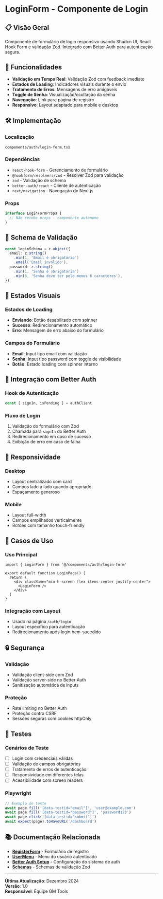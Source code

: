 # LoginForm - Componente de Login

## 📋 Visão Geral

Componente de formulário de login responsivo usando Shadcn UI, React Hook Form e validação Zod. Integrado com Better Auth para autenticação segura.

## 🎯 Funcionalidades

- **Validação em Tempo Real**: Validação Zod com feedback imediato
- **Estados de Loading**: Indicadores visuais durante o envio
- **Tratamento de Erros**: Mensagens de erro amigáveis
- **Toggle de Senha**: Visualização/ocultação da senha
- **Navegação**: Link para página de registro
- **Responsivo**: Layout adaptado para mobile e desktop

## 🛠️ Implementação

### Localização
```
components/auth/login-form.tsx
```

### Dependências
- `react-hook-form` - Gerenciamento de formulário
- `@hookform/resolvers/zod` - Resolver Zod para validação
- `zod` - Validação de schema
- `better-auth/react` - Cliente de autenticação
- `next/navigation` - Navegação do Next.js

### Props
```typescript
interface LoginFormProps {
  // Não recebe props - componente autônomo
}
```

## 📝 Schema de Validação

```typescript
const loginSchema = z.object({
  email: z.string()
    .min(1, 'Email é obrigatório')
    .email('Email inválido'),
  password: z.string()
    .min(1, 'Senha é obrigatória')
    .min(6, 'Senha deve ter pelo menos 6 caracteres'),
})
```

## 🎨 Estados Visuais

### Estados de Loading
- **Enviando**: Botão desabilitado com spinner
- **Sucesso**: Redirecionamento automático
- **Erro**: Mensagem de erro abaixo do formulário

### Campos do Formulário
- **Email**: Input tipo email com validação
- **Senha**: Input tipo password com toggle de visibilidade
- **Botão**: Estado loading com spinner interno

## 🔧 Integração com Better Auth

### Hook de Autenticação
```typescript
const { signIn, isPending } = authClient
```

### Fluxo de Login
1. Validação do formulário com Zod
2. Chamada para `signIn` do Better Auth
3. Redirecionamento em caso de sucesso
4. Exibição de erro em caso de falha

## 📱 Responsividade

### Desktop
- Layout centralizado com card
- Campos lado a lado quando apropriado
- Espaçamento generoso

### Mobile
- Layout full-width
- Campos empilhados verticalmente
- Botões com tamanho touch-friendly

## 🎯 Casos de Uso

### Uso Principal
```tsx
import { LoginForm } from '@/components/auth/login-form'

export default function LoginPage() {
  return (
    <div className="min-h-screen flex items-center justify-center">
      <LoginForm />
    </div>
  )
}
```

### Integração com Layout
- Usado na página `/auth/login`
- Layout específico para autenticação
- Redirecionamento após login bem-sucedido

## 🔒 Segurança

### Validação
- Validação client-side com Zod
- Validação server-side no Better Auth
- Sanitização automática de inputs

### Proteção
- Rate limiting no Better Auth
- Proteção contra CSRF
- Sessões seguras com cookies httpOnly

## 🧪 Testes

### Cenários de Teste
- [ ] Login com credenciais válidas
- [ ] Validação de campos obrigatórios
- [ ] Tratamento de erros de autenticação
- [ ] Responsividade em diferentes telas
- [ ] Acessibilidade com screen readers

### Playwright
```typescript
// Exemplo de teste
await page.fill('[data-testid="email"]', 'user@example.com')
await page.fill('[data-testid="password"]', 'password123')
await page.click('[data-testid="submit"]')
await expect(page).toHaveURL('/dashboard')
```

## 📚 Documentação Relacionada

- **[RegisterForm](register-form.md)** - Formulário de registro
- **[UserMenu](user-menu.md)** - Menu do usuário autenticado
- **[Better Auth Setup](../../BETTER_AUTH_SETUP.md)** - Configuração do sistema de auth
- **[Schemas](../../lib/schemas.md)** - Schemas de validação Zod

---

**Última Atualização**: Dezembro 2024  
**Versão**: 1.0  
**Responsável**: Equipe GM Tools
